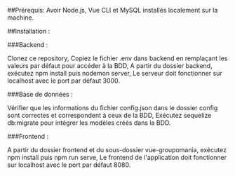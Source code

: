 ##Prérequis: 
Avoir Node.js, Vue CLI et MySQL installés localement sur la machine.

##Installation :

###Backend :

Clonez ce repository,
Copiez le fichier .env dans backend en remplaçant les valeurs par défaut pour accéder à la BDD,
A partir du dossier backend, exécutez npm install puis nodemon server,
Le serveur doit fonctionner sur localhost avec le port par défaut 3000.


###Base de données :

Vérifier que les informations du fichier config.json dans le dossier config sont correctes et correspondent à ceux de la BDD,
Exécutez sequelize db:migrate pour intégrer les modèles créés dans la BDD.


###Frontend :

A partir du dossier frontend et du sous-dossier vue-groupomania, exécutez npm install puis npm run serve,
Le frontend de l'application doit fonctionner sur localhost avec le port par défaut 8080.
